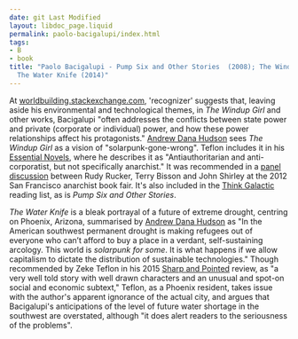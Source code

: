 ```yaml
---
date: git Last Modified
layout: libdoc_page.liquid
permalink: paolo-bacigalupi/index.html
tags:
- B
- book
title: "Paolo Bacigalupi - Pump Six and Other Stories  (2008); The Windup Girl (2009);
  The Water Knife (2014)"
---
```


At <a href="http://worldbuilding.stackexchange.com/questions/17163/how-to-make-a-fictional-anarchist-society-believable-to-non-anarchists"> worldbuilding.stackexchange.com</a>, 'recognizer' suggests that, leaving aside  his environmental and technological themes, in _The Windup Girl_ and other works, Bacigalupi  "often addresses the conflicts between state power and private (corporate or  individual) power, and how these power relationships affect his protagonists." <a href="https://medium.com/@andrewdhudson/on-the-political-dimensions-of-solarpunk-c5a7b4bf8df4#.h3ytsz7b6"> Andrew Dana Hudson</a> sees _The Windup Girl_ as a vision of "solarpunk-gone-wrong". Teflon includes it in his <a href="https://seesharppress.wordpress.com/2013/10/24/anarchist-science-fiction-favorite-novels/"> Essential Novels</a>, where he describes it as "Antiauthoritarian and  anti-corporatist, but not specifically anarchist." It was recommended in a <a href="http://www.rudyrucker.com/blog/mp3/rucker_bisson_shirley_anarchist_book_fair_san_francisco_march_31_2012.mp3"> panel discussion</a> between Rudy Rucker, Terry Bisson and John Shirley at the  2012 San Francisco anarchist book fair. It's also included in the <a href="http://thinkgalactic.org/reading-lists/by-author/">Think Galactic</a>  reading list, as is _Pump Six and Other Stories_.

_The Water Knife_ is a bleak portrayal  of a future of extreme drought, centring on Phoenix, Arizona, summarised by <a href="https://medium.com/solarpunks/on-the-political-dimensions-of-solarpunk-c5a7b4bf8df4"> Andrew Dana Hudson</a> as "In the American southwest permanent drought is making  refugees out of everyone who can’t afford to buy a place in a verdant,  self-sustaining arcology. This world is _solarpunk for some_. It is what happens if we allow capitalism to dictate  the distribution of sustainable technologies." Though recommended by Zeke Teflon  in his 2015 <a href="https://seesharppress.wordpress.com/2015/07/05/review-the-water-knife-by-paolo-bacigalupi/"> Sharp and Pointed</a> review, as "a very well told story with well drawn  characters and an unusual and spot-on social and economic subtext," Teflon, as a  Phoenix resident, takes issue with the author's apparent ignorance of the actual  city, and argues that Bacigalupi's anticipations of the level of future  water shortage in the southwest are overstated, although "it does alert readers  to the seriousness of the problems".